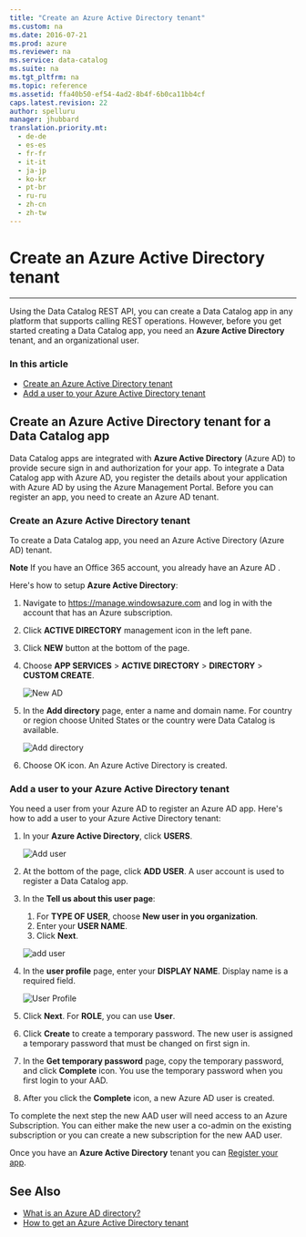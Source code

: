 ```yaml
---
title: "Create an Azure Active Directory tenant"
ms.custom: na
ms.date: 2016-07-21
ms.prod: azure
ms.reviewer: na
ms.service: data-catalog
ms.suite: na
ms.tgt_pltfrm: na
ms.topic: reference
ms.assetid: ffa40b50-ef54-4ad2-8b4f-6b0ca11bb4cf
caps.latest.revision: 22
author: spelluru
manager: jhubbard
translation.priority.mt: 
  - de-de
  - es-es
  - fr-fr
  - it-it
  - ja-jp
  - ko-kr
  - pt-br
  - ru-ru
  - zh-cn
  - zh-tw
---
```

# Create an Azure Active Directory tenant
---  
Using the Data Catalog REST API, you can create a Data Catalog app in any platform that supports calling REST operations. However, before you get started creating a Data Catalog app, you need an **Azure Active Directory** tenant, and an organizational user.  
  
### In this article  
- [Create an Azure Active Directory tenant](#setup)  
- [Add a user to your Azure Active Directory tenant](#newuser)  
  
## Create an Azure Active Directory tenant for a Data Catalog app  
  
Data Catalog apps are integrated with **Azure Active Directory** (Azure AD) to provide secure sign in and authorization for your app. To integrate a Data Catalog app with Azure AD, you register the details about your application with Azure AD by using the Azure Management Portal. Before you can register an app, you need to create an Azure AD tenant.  
  
<a name="setup"></a>  
### Create an Azure Active Directory tenant  
To create a Data Catalog app, you need an Azure Active Directory (Azure AD) tenant.   
  
**Note** If you have an Office 365 account, you already have an Azure AD .  
  
Here's how to setup **Azure Active Directory**:  
  
 1. Navigate to https://manage.windowsazure.com and log in with the account that has an Azure subscription.  
 2. Click **ACTIVE DIRECTORY** management icon in the left pane.  
 3. Click **NEW** button at the bottom of the page.  
 4. Choose **APP SERVICES** > **ACTIVE DIRECTORY** > **DIRECTORY** > **CUSTOM CREATE**.  
  
    ![New AD](../AzureDataCatalogREST/media/NewAD.png)  
      
 5. In the **Add directory** page, enter a name and domain name. For country or region choose United States or the country were Data Catalog is available.   
  
    ![Add directory](../AzureDataCatalogREST/media/NewDir.png)  
  
 6. Choose OK icon. An Azure Active Directory is created.  
  
<a name="newuser"></a>  
### Add a user to your Azure Active Directory tenant  
You need a user from your Azure AD to register an Azure AD app. Here's how to add a user to your Azure Active Directory tenant:  
  
 1. In your **Azure Active Directory**, click **USERS**.  
  
    ![Add user](../AzureDataCatalogREST/media/AddADUser.png)  
  
 2. At the bottom of the page, click **ADD USER**. A user account is used to register a Data Catalog app.   
   
 3. In the **Tell us about this user page**:  
    
    1. For **TYPE OF USER**, choose **New user in you organization**.  
    2. Enter your **USER NAME**.  
    3. Click **Next**.  
      
     ![add user](../AzureDataCatalogREST/media/AddUser2.png)  
  
 4. In the **user profile** page, enter your **DISPLAY NAME**. Display name is a required field.  
  
    ![User Profile](../AzureDataCatalogREST/media/UserProfile.png)  
  
 5. Click **Next**. For **ROLE**, you can use **User**.   
 6. Click **Create** to create a temporary password. The new user is assigned a temporary password that must be changed on first sign in.  
 7. In the **Get temporary password** page, copy the temporary password, and click **Complete** icon. You use the temporary password when you first login to your AAD.  
 8. After you click the **Complete** icon, a new Azure AD user is created.  
      
To complete the next step the new AAD user will need access to an Azure Subscription.  You can either make the new user a co-admin on the existing subscription or you can create a new subscription for the new AAD user.  
  
Once you have an **Azure Active Directory** tenant you can [Register your app](../AzureDataCatalogREST/Register-a-client-app.md).   
  
## See Also  
- [What is an Azure AD directory?](https://msdn.microsoft.com/en-us/library/azure/jj573650.aspx)  
- [How to get an Azure Active Directory tenant](https://azure.microsoft.com/en-us/documentation/articles/active-directory-howto-tenant/)  
